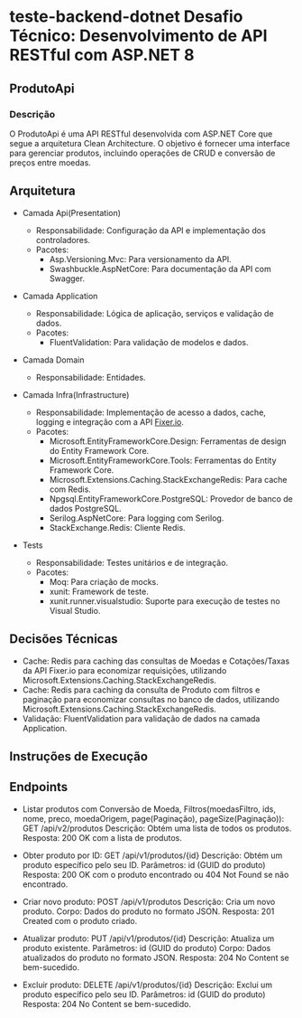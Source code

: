 # teste-backend-dotnet Desafio Técnico: Desenvolvimento de API RESTful com ASP.NET 8

## ProdutoApi
### Descrição
O ProdutoApi é uma API RESTful desenvolvida com ASP.NET Core que segue a arquitetura Clean Architecture. O objetivo é fornecer uma interface para gerenciar produtos, incluindo operações de CRUD e conversão de preços entre moedas.

## Arquitetura

- Camada Api(Presentation)
    - Responsabilidade: Configuração da API e implementação dos controladores.
    - Pacotes:
        - Asp.Versioning.Mvc: Para versionamento da API.
        - Swashbuckle.AspNetCore: Para documentação da API com Swagger.

- Camada Application
    - Responsabilidade: Lógica de aplicação, serviços e validação de dados.
    - Pacotes:
        - FluentValidation: Para validação de modelos e dados.

- Camada Domain
    - Responsabilidade: Entidades.

- Camada Infra(Infrastructure)
    - Responsabilidade: Implementação de acesso a dados, cache, logging e integração com a API [Fixer.io](https://fixer.io/).
    - Pacotes:
        - Microsoft.EntityFrameworkCore.Design: Ferramentas de design do Entity Framework Core.
        - Microsoft.EntityFrameworkCore.Tools: Ferramentas do Entity Framework Core.
        - Microsoft.Extensions.Caching.StackExchangeRedis: Para cache com Redis.
        - Npgsql.EntityFrameworkCore.PostgreSQL: Provedor de banco de dados PostgreSQL.
        - Serilog.AspNetCore: Para logging com Serilog.
        - StackExchange.Redis: Cliente Redis.

- Tests
    - Responsabilidade: Testes unitários e de integração.
    - Pacotes:
        - Moq: Para criação de mocks.
        - xunit: Framework de teste.
        - xunit.runner.visualstudio: Suporte para execução de testes no Visual Studio.

## Decisões Técnicas
- Cache: Redis para caching das consultas de Moedas e Cotações/Taxas da API Fixer.io para economizar requisições, utilizando Microsoft.Extensions.Caching.StackExchangeRedis.
- Cache: Redis para caching da consulta de Produto com filtros e paginação para economizar consultas no banco de dados, utilizando Microsoft.Extensions.Caching.StackExchangeRedis.
- Validação: FluentValidation para validação de dados na camada Application.

## Instruções de Execução


## Endpoints

- Listar produtos com Conversão de Moeda, Filtros(moedasFiltro, ids, nome, preco, moedaOrigem, page(Paginação), pageSize(Paginação)):
GET /api/v2/produtos
Descrição: Obtém uma lista de todos os produtos.
Resposta: 200 OK com a lista de produtos.

- Obter produto por ID:
GET /api/v1/produtos/{id}
Descrição: Obtém um produto específico pelo seu ID.
Parâmetros: id (GUID do produto)
Resposta: 200 OK com o produto encontrado ou 404 Not Found se não encontrado.

- Criar novo produto:
POST /api/v1/produtos
Descrição: Cria um novo produto.
Corpo: Dados do produto no formato JSON.
Resposta: 201 Created com o produto criado.

- Atualizar produto:
PUT /api/v1/produtos/{id}
Descrição: Atualiza um produto existente.
Parâmetros: id (GUID do produto)
Corpo: Dados atualizados do produto no formato JSON.
Resposta: 204 No Content se bem-sucedido.

- Excluir produto:
DELETE /api/v1/produtos/{id}
Descrição: Exclui um produto específico pelo seu ID.
Parâmetros: id (GUID do produto)
Resposta: 204 No Content se bem-sucedido.